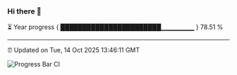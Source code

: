 ### Hi there 👋

⏳ Year progress { ███████████████████████▁▁▁▁▁▁▁ } 78.51 %

---

⏰ Updated on Tue, 14 Oct 2025 13:46:11 GMT

![Progress Bar CI](https://github.com/IshwaranRudhara/GIT-ACTION/workflows/Progress%20Bar%20CI/badge.svg)
